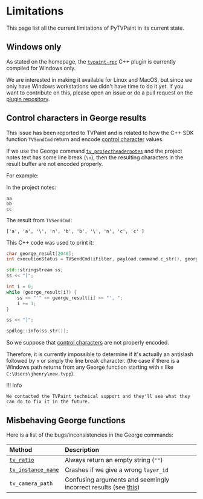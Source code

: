 # Limitations

This page list all the current limitations of PyTVPaint in its current state.

## Windows only

As stated on the homepage, the [`tvpaint-rpc`](https://github.com/brunchstudio/tvpaint-rpc) C++ plugin is currently compiled for Windows only.

We are interested in making it available for Linux and MacOS, but since we only have Windows workstations we didn't have time to do it yet. If you want to contribute on this, please open an issue or do a pull request on the [plugin repository](https://github.com/brunchstudio/tvpaint-rpc/issues).

## Control characters in George results

This issue has been reported to TVPaint and is related to how the C++ SDK function `TVSendCmd` return and encode [control character](https://en.wikipedia.org/wiki/Control_character) values.

If we use the George command [`tv_projectheadernotes`](https://www.tvpaint.com/doc/tvpaint-animation-11/george-commands#tv_projectheadernotes) and the project notes text has some line break (`\n`), then the resulting characters in the result buffer are not encoded properly.

For example:

In the project notes:

```
aa
bb
cc
```

The result from `TVSendCmd`:

```console
['a', 'a', '\', 'n', 'b', 'b', '\', 'n', 'c', 'c' ]
```

This C++ code was used to print it:

```cpp
char george_result[2048];
int executionStatus = TVSendCmd(iFilter, payload.command.c_str(), george_result);

std::stringstream ss;
ss << "[";

int i = 0;
while (george_result[i]) {
    ss << "'" << george_result[i] << "', ";
    i += 1;
}

ss << "]";

spdlog::info(ss.str());
```

So we suppose that [control characters](https://en.wikipedia.org/wiki/Control_character) are not properly encoded.

Therefore, it is currently impossible to determine if it's actually an antislash followed by `n` or simply the line break character. (the case if there is a Windows path returns from any George function starting with `n` like `C:\Users\jhenry\new.tvpp`).

!!! Info

    We contacted the TVPaint technical support and they'll see what they can do to fix it in the future.

## Misbehaving George functions

Here is a list of the bugs/inconsistencies in the George commands:

| Method                                                                                | Description                                                                                                       |
| :------------------------------------------------------------------------------------ | :---------------------------------------------------------------------------------------------------------------- |
| [`tv_ratio`](api/george/project.md#pytvpaint.george.grg_project.tv_ratio)             | Always return an empty string (`""`)                                                                              |
| [`tv_instance_name`](api/george/layer.md#pytvpaint.george.grg_layer.tv_instance_name) | Crashes if we give a wrong `layer_id`                                                                             |
| `tv_camera_path`                                                                      | Confusing arguments and seemingly incorrect results (see [this](https://forum.tvpaint.com/viewtopic.php?t=15677)) |
